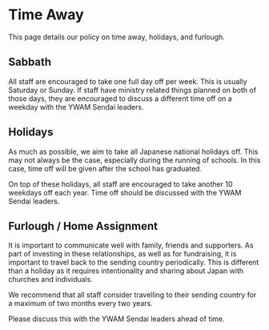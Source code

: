 # Time Away

This page details our policy on time away, holidays, and furlough.

## Sabbath

All staff are encouraged to take one full day off per week. This is usually Saturday or Sunday. If staff have ministry related things planned on both of those days, they are encouraged to discuss a different time off on a weekday with the YWAM Sendai leaders.

## Holidays

As much as possible, we aim to take all Japanese national holidays off. This may not always be the case, especially during the running of schools. In this case, time off will be given after the school has graduated.

On top of these holidays, all staff are encouraged to take another 10 weekdays off each year. Time off should be discussed with the YWAM Sendai leaders.

## Furlough / Home Assignment

It is important to communicate well with family, friends and supporters. As part of investing in these relationships, as well as for fundraising, it is important to travel back to the sending country periodically. This is different than a holiday as it requires intentionality and sharing about Japan with churches and individuals.

We recommend that all staff consider travelling to their sending country for a maximum of two months every two years.

Please discuss this with the YWAM Sendai leaders ahead of time.